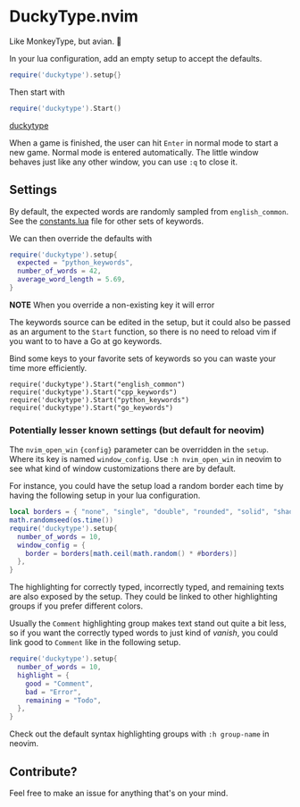 # DuckyType.nvim

Like MonkeyType, but avian. 🦆

In your lua configuration, add an empty setup to accept the defaults.

```lua
require('duckytype').setup{}
```

Then start with

```lua
require('duckytype').Start()
```

[duckytype](https://user-images.githubusercontent.com/104157438/164890512-a82ed072-d9ff-451c-8bfe-47a292486759.mov)

When a game is finished, the user can hit `Enter` in normal mode to start a new
game. Normal mode is entered automatically. The little window behaves just like
any other window, you can use `:q` to close it.

## Settings

By default, the expected words are randomly sampled from `english_common`.
See the [constants.lua](lua/duckytype/constants.lua) file for other sets of
keywords.

We can then override the defaults with

```lua
require('duckytype').setup{
  expected = "python_keywords",
  number_of_words = 42,
  average_word_length = 5.69,
}
```

**NOTE** When you override a non-existing key it will error

The keywords source can be edited in the setup, but it could also be passed as
an argument to the `Start` function, so there is no need to reload vim if you
want to to have a Go at go keywords.

Bind some keys to your favorite sets of keywords so you can waste your time
more efficiently.

```vim
require('duckytype').Start("english_common")
require('duckytype').Start("cpp_keywords")
require('duckytype').Start("python_keywords")
require('duckytype').Start("go_keywords")
```

### Potentially lesser known settings (but default for neovim)

The `nvim_open_win` `{config}` parameter can be overridden in the `setup`.
Where its key is named `window_config`. Use `:h nvim_open_win` in neovim to see
what kind of window customizations there are by default.

For instance, you could have the setup load a random border each time by having
the following setup in your lua configuration.

```lua
local borders = { "none", "single", "double", "rounded", "solid", "shadow" }
math.randomseed(os.time())
require('duckytype').setup{
  number_of_words = 10,
  window_config = {
    border = borders[math.ceil(math.random() * #borders)]
  },
}
```

The highlighting for correctly typed, incorrectly typed, and remaining texts
are also exposed by the setup. They could be linked to other highlighting
groups if you prefer different colors.

Usually the `Comment` highlighting group makes text stand out quite a bit less,
so if you want the correctly typed words to just kind of _vanish_, you could
link good to `Comment` like in the following setup.

```lua
require('duckytype').setup{
  number_of_words = 10,
  highlight = {
    good = "Comment",
    bad = "Error",
    remaining = "Todo",
  },
}
```

Check out the default syntax highlighting groups with `:h group-name` in
neovim.

## Contribute?

Feel free to make an issue for anything that's on your mind.

#
